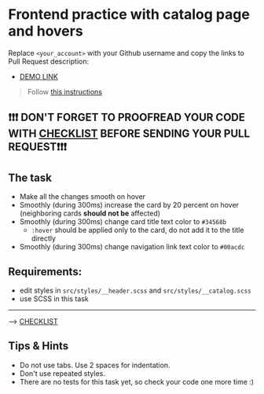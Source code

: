 # Frontend practice with catalog page and hovers
Replace `<your_account>` with your Github username and copy the links to Pull Request description:
- [DEMO LINK](https://Oleksii-Blyzniuk.github.io/layout_catalog_hovers/)

> Follow [this instructions](https://github.com/mate-academy/layout_task-guideline#how-to-solve-the-layout-tasks-on-github)

## ❗️❗️❗️ DON'T FORGET TO PROOFREAD YOUR CODE WITH [CHECKLIST](https://github.com/mate-academy/layout_catalog_hovers/blob/master/checklist.md) BEFORE SENDING YOUR PULL REQUEST❗️❗️❗️

## The task

- Make all the changes smooth on hover
- Smoothly (during 300ms) increase the card by 20 percent on hover (neighboring cards **should not be** affected)
- Smoothly (during 300ms) change card title text color to `#34568b`
  - `:hover` should be applied only to the card, do not add it to the title directly
- Smoothly (during 300ms) change navigation link text color to `#00acdc`

## Requirements:
- edit styles in `src/styles/__header.scss` and `src/styles/__catalog.scss`
- use SCSS in this task

---
--> [CHECKLIST](https://github.com/mate-academy/layout_catalog_hovers/blob/master/checklist.md)

## Tips & Hints
- Do not use tabs. Use 2 spaces for indentation.
- Don't use repeated styles.
- There are no tests for this task yet, so check your code one more time :)
